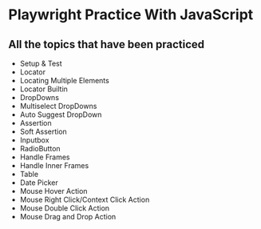 # **Playwright Practice With JavaScript**
## All the topics that have been practiced
- Setup & Test
- Locator
- Locating Multiple Elements
- Locator Builtin
- DropDowns
- Multiselect DropDowns
- Auto Suggest DropDown
- Assertion
- Soft Assertion
- Inputbox
- RadioButton
- Handle Frames
- Handle Inner Frames
- Table
- Date Picker
- Mouse Hover Action
- Mouse Right Click/Context Click Action
- Mouse Double Click Action
- Mouse Drag and Drop Action
